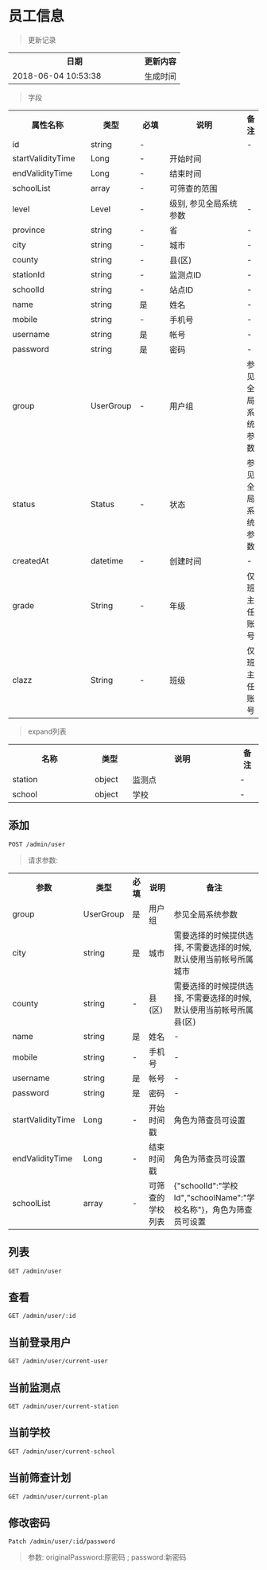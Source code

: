 # 员工信息

> 更新记录

<table>
    <tr>
        <th style="width:250px;">日期</th>
        <th>更新内容</th>
    </tr>
    <tr>
        <td>2018-06-04 10:53:38</td>
        <td>生成时间</td>
    </tr>
</table>

> 字段

<table>
    <tr>
        <th style="width:150px;">属性名称</th>
        <th style="width:60px;">类型</th>
        <th style="width:60px;">必填</th>
        <th style="width:200px;">说明</th>
        <th>备注</th>
    </tr>
    <tr>
        <td>id</td>
        <td>string</td>
        <td>-</td>
        <td></td>
        <td>-</td>
    </tr>
    <tr>
        <td>startValidityTime</td>
        <td>Long</td>
        <td>-</td>
        <td>开始时间</td>
        <td></td>
    </tr>
    <tr>
        <td>endValidityTime</td>
        <td>Long</td>
        <td>-</td>
        <td>结束时间</td>
        <td></td>
    </tr>
    <tr>
        <td>schoolList</td>
        <td>array</td>
        <td>-</td>
        <td>可筛查的范围</td>
        <td></td>
    </tr>
    <tr>
        <td>level</td>
        <td>Level</td>
        <td>-</td>
        <td>级别, 参见全局系统参数</td>
        <td>-</td>
    </tr>
    <tr>
        <td>province</td>
        <td>string</td>
        <td>-</td>
        <td>省</td>
        <td>-</td>
    </tr>
    <tr>
        <td>city</td>
        <td>string</td>
        <td>-</td>
        <td>城市</td>
        <td>-</td>
    </tr>
    <tr>
        <td>county</td>
        <td>string</td>
        <td>-</td>
        <td>县(区)</td>
        <td>-</td>
    </tr>
    <tr>
        <td>stationId</td>
        <td>string</td>
        <td>-</td>
        <td>监测点ID</td>
        <td>-</td>
    </tr>
    <tr>
        <td>schoolId</td>
        <td>string</td>
        <td>-</td>
        <td>站点ID</td>
        <td>-</td>
    </tr>
    <tr>
        <td>name</td>
        <td>string</td>
        <td>是</td>
        <td>姓名</td>
        <td>-</td>
    </tr>
    <tr>
        <td>mobile</td>
        <td>string</td>
        <td>-</td>
        <td>手机号</td>
        <td>-</td>
    </tr>
    <tr>
        <td>username</td>
        <td>string</td>
        <td>是</td>
        <td>帐号</td>
        <td>-</td>
    </tr>
    <tr>
        <td>password</td>
        <td>string</td>
        <td>是</td>
        <td>密码</td>
        <td>-</td>
    </tr>
    <tr>
        <td>group</td>
        <td>UserGroup</td>
        <td>-</td>
        <td>用户组</td>
        <td>参见全局系统参数</td>
    </tr> 
    <tr>
        <td>status</td>
        <td>Status</td>
        <td>-</td>
        <td>状态</td>
        <td>参见全局系统参数</td>
    </tr>
    <tr>
        <td>createdAt</td>
        <td>datetime</td>
        <td>-</td>
        <td>创建时间</td>
        <td>-</td>
    </tr>
    <tr>
        <td>grade</td>
        <td>String</td>
        <td>-</td>
        <td>年级</td>
        <td>仅班主任账号</td>
    </tr>
    <tr>
        <td>clazz</td>
        <td>String</td>
        <td>-</td>
        <td>班级</td>
        <td>仅班主任账号</td>
    </tr>
</table>

> expand列表

<table>
    <tr>
        <th style="width:150px;">名称</th>
        <th style="width:60px;">类型</th>
        <th style="width:200px;">说明</th>
        <th>备注</th>
    </tr>
    <tr>
        <td>station</td>
        <td>object</td>
        <td>监测点</td>
        <td>-</td>
    </tr>
    <tr>
        <td>school</td>
        <td>object</td>
        <td>学校</td>
        <td>-</td>
    </tr>
</table>

## 添加

```
POST /admin/user
```

> 请求参数:

<table>
    <tr>
        <th style="width:150px;">参数</th>
        <th style="width:60px;">类型</th>
        <th style="width:60px;">必填</th>
        <th style="width:200px;">说明</th>
        <th>备注</th>
    </tr>
    <tr>
        <td>group</td>
        <td>UserGroup</td>
        <td>是</td>
        <td>用户组</td>
        <td>参见全局系统参数</td>
    </tr>
    <tr>
        <td>city</td>
        <td>string</td>
        <td>是</td>
        <td>城市</td>
        <td>需要选择的时候提供选择, 不需要选择的时候, 默认使用当前帐号所属城市</td>
    </tr>
    <tr>
        <td>county</td>
        <td>string</td>
        <td>-</td>
        <td>县(区)</td>
        <td>需要选择的时候提供选择, 不需要选择的时候, 默认使用当前帐号所属县(区)</td>
    </tr>
    <tr>
        <td>name</td>
        <td>string</td>
        <td>是</td>
        <td>姓名</td>
        <td>-</td>
    </tr>
    <tr>
        <td>mobile</td>
        <td>string</td>
        <td>-</td>
        <td>手机号</td>
        <td>-</td>
    </tr>
    <tr>
        <td>username</td>
        <td>string</td>
        <td>是</td>
        <td>帐号</td>
        <td>-</td>
    </tr>
    <tr>
        <td>password</td>
        <td>string</td>
        <td>是</td>
        <td>密码</td>
        <td>-</td>
    </tr>
    <tr>
        <td>startValidityTime</td>
        <td>Long</td>
        <td>-</td>
        <td>开始时间戳</td>
        <td>角色为筛查员可设置</td>
    </tr>
    <tr>
        <td>endValidityTime</td>
        <td>Long</td>
        <td>-</td>
        <td>结束时间戳</td>
        <td>角色为筛查员可设置</td>
    </tr>
    <tr>
        <td>schoolList</td>
        <td>array</td>
        <td>-</td>
        <td>可筛查的学校列表</td>
        <td>{"schoolId":"学校Id","schoolName":"学校名称"}，角色为筛查员可设置</td>
    </tr>
</table>

## 列表

```
GET /admin/user
```

## 查看

```
GET /admin/user/:id
```

## 当前登录用户

```
GET /admin/user/current-user
```

## 当前监测点

```
GET /admin/user/current-station
```

## 当前学校

```
GET /admin/user/current-school
```

## 当前筛查计划

```
GET /admin/user/current-plan
```

## 修改密码

```
Patch /admin/user/:id/password
```
> 参数:  originalPassword:原密码 ; password:新密码
